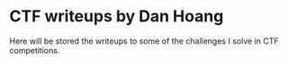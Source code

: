 # CTF writeups by Dan Hoang
Here will be stored the writeups to some of the challenges I solve in CTF competitions.
